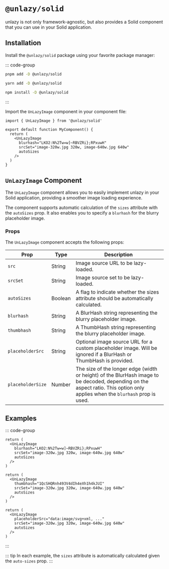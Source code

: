 # `@unlazy/solid`

unlazy is not only framework-agnostic, but also provides a Solid component that you can use in your Solid application.

## Installation

Install the `@unlazy/solid` package using your favorite package manager:

::: code-group
  ```bash [pnpm]
  pnpm add -D @unlazy/solid
  ```
  ```bash [yarn]
  yarn add -D @unlazy/solid
  ```
  ```bash [npm]
  npm install -D @unlazy/solid
  ```
:::

Import the `UnLazyImage` component in your component file:

```tsx
import { UnLazyImage } from '@unlazy/solid'

export default function MyComponent() {
  return (
    <UnLazyImage
      blurhash="LKO2:N%2Tw=w]~RBVZRi};RPxuwH"
      srcSet="image-320w.jpg 320w, image-640w.jpg 640w"
      autoSizes
    />
  )
}
```

## `UnLazyImage` Component

The `UnLazyImage` component allows you to easily implement unlazy in your Solid application, providing a smoother image loading experience.

The component supports automatic calculation of the `sizes` attribute with the `autoSizes` prop. It also enables you to specify a `blurhash` for the blurry placeholder image.

### Props

The `UnLazyImage` component accepts the following props:

| Prop | Type | Description |
| --- | --- | --- |
| `src` | String | Image source URL to be lazy-loaded. |
| `srcSet` | String | Image source set to be lazy-loaded. |
| `autoSizes` | Boolean | A flag to indicate whether the sizes attribute should be automatically calculated. |
| `blurhash` | String | A BlurHash string representing the blurry placeholder image. |
| `thumbhash` | String | A ThumbHash string representing the blurry placeholder image. |
| `placeholderSrc` | String | Optional image source URL for a custom placeholder image. Will be ignored if a BlurHash or ThumbHash is provided. |
| `placeholderSize` | Number | The size of the longer edge (width or height) of the BlurHash image to be decoded, depending on the aspect ratio. This option only applies when the `blurhash` prop is used. |

## Examples

::: code-group
  ```tsx [BlurHash]
  return (
    <UnLazyImage
      blurhash="LKO2:N%2Tw=w]~RBVZRi};RPxuwH"
      srcSet="image-320w.jpg 320w, image-640w.jpg 640w"
      autoSizes
    />
  )
  ```
  ```tsx [ThumbHash]
  return (
    <UnLazyImage
      thumbhash="1QcSHQRnh493V4dIh4eXh1h4kJUI"
      srcSet="image-320w.jpg 320w, image-640w.jpg 640w"
      autoSizes
    />
  )
  ```
  ```tsx [Inlined placeholder image]
  return (
    <UnLazyImage
      placeholderSrc="data:image/svg+xml, ..."
      srcSet="image-320w.jpg 320w, image-640w.jpg 640w"
      autoSizes
    />
  )
  ```
:::

::: tip
In each example, the `sizes` attribute is automatically calculated given the `auto-sizes` prop.
:::
